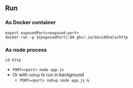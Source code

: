 ## Run

### As Docker container
``` 
export exposedPort=<exposed-port>
docker run -p ${exposedPort}:80 ghcr.io/davidkhala/http
```

### As node process
```
cd http
```
- `PORT=<port> node app.js`
- Or with `nohup` to run in background
    - `PORT=<port> nohup node app.js &`

